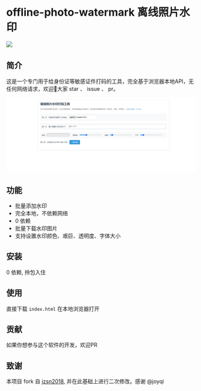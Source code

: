 # offline-photo-watermark 离线照片水印

![](https://img.shields.io/github/stars/cuijianzhuang/photo-watermark.svg)
## 简介
这是一个专门用于给身份证等敏感证件打码的工具，完全基于浏览器本地API，无任何网络请求，欢迎👏大家 star 、 issue 、 pr。

![img.png](snapshot/img.png)
## 功能
- 批量添加水印
- 完全本地，不依赖网络
- 0 依赖
- 批量下载水印图片
- 支持设置水印颜色、艰巨、透明度、字体大小
## 安装
0 依赖, 拎包入住
## 使用
直接下载 `index.html` 在本地浏览器打开
## 贡献
如果你想参与这个软件的开发，欢迎PR
## 致谢
本项目 fork 自 [jzsn2018](https://github.com/jzsn2018/offline-photo-watermark), 并在此基础上进行二次修改。感谢 @joyqi
